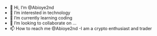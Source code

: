 - 👋 Hi, I’m @Abioye2nd
- 👀 I’m interested in technology 
- 🌱 I’m currently learning coding 
- 💞️ I’m looking to collaborate on ...
- 📫 How to reach me @Abioye2nd 
-I am a crypto enthusiast and trader 
<!---
Abioye2nd/Abioye2nd is a ✨ special ✨ repository because its `README.md` (this file) appears on your GitHub profile.
You can click the Preview link to take a look at your changes.
--->
